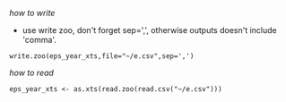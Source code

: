 
*how to write*

* use write zoo, don't forget sep=',', otherwise outputs doesn't include 'comma'.

`write.zoo(eps_year_xts,file="~/e.csv",sep=',')`

*how to read*

`eps_year_xts <- as.xts(read.zoo(read.csv("~/e.csv")))`
